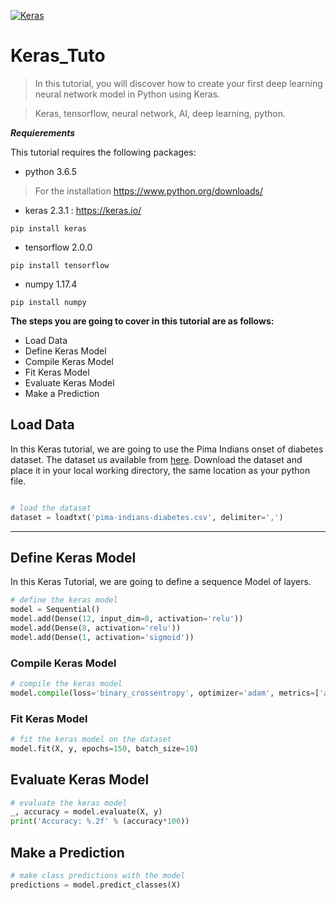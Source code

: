 <a href="https://keras.io/"><img src="https://www.actuia.com/wp-content/uploads/2018/05/keras.png" title="Keras" alt="Keras"></a>

# Keras_Tuto

> In this tutorial, you will discover how to create your first deep learning neural network model in Python using Keras.

> Keras, tensorflow, neural network, AI, deep learning, python.

***Requierements***

This tutorial requires the following packages:
- python 3.6.5
> For the installation https://www.python.org/downloads/
- keras 2.3.1 : https://keras.io/
```shell
pip install keras
```
- tensorflow 2.0.0  
```shell
pip install tensorflow
```
- numpy 1.17.4
```shell
pip install numpy
```

**The steps you are going to cover in this tutorial are as follows:**

- Load Data
- Define Keras Model
- Compile Keras Model
- Fit Keras Model
- Evaluate Keras Model
- Make a Prediction


## Load Data
In this Keras tutorial, we are going to use the Pima Indians onset of diabetes dataset.
The dataset us available from <a href="https://raw.githubusercontent.com/jbrownlee/Datasets/master/pima-indians-diabetes.data.csv">here</a>.
Download the dataset and place it in your local working directory, the same location as your python file.
```python

# load the dataset
dataset = loadtxt('pima-indians-diabetes.csv', delimiter=',')
```

---

## Define Keras Model
In this Keras Tutorial, we are going to define a sequence Model of layers.
```python
# define the keras model
model = Sequential()
model.add(Dense(12, input_dim=8, activation='relu'))
model.add(Dense(8, activation='relu'))
model.add(Dense(1, activation='sigmoid'))
```

### Compile Keras Model
```python
# compile the keras model
model.compile(loss='binary_crossentropy', optimizer='adam', metrics=['accuracy'])
```

### Fit Keras Model
```python
# fit the keras model on the dataset
model.fit(X, y, epochs=150, batch_size=10)
```

## Evaluate Keras Model
```python
# evaluate the keras model
_, accuracy = model.evaluate(X, y)
print('Accuracy: %.2f' % (accuracy*100))
```
## Make a Prediction
```python
# make class predictions with the model
predictions = model.predict_classes(X)
```
